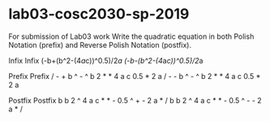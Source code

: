 # lab03-cosc2030-sp-2019
For submission of Lab03 work
Write the quadratic equation in both Polish Notation (prefix) and Reverse Polish Notation (postfix).

Infix                                                     Infix
(-b+(b^2-(4*a*c))^0.5)/2*a                                (-b-(b^2-(4*a*c))^0.5)/2*a      

Prefix                                                    Prefix
/ - + b ^ - ^ b 2 * * 4 a c 0.5 * 2 a                     / - - b ^ - ^ b 2 * * 4 a c 0.5 * 2 a

Postfix                                                   Postfix
b b 2 ^ 4 a c * * - 0.5 ^ + - 2 a * /                     b b 2 ^ 4 a c * * - 0.5 ^ - - 2 a * /
